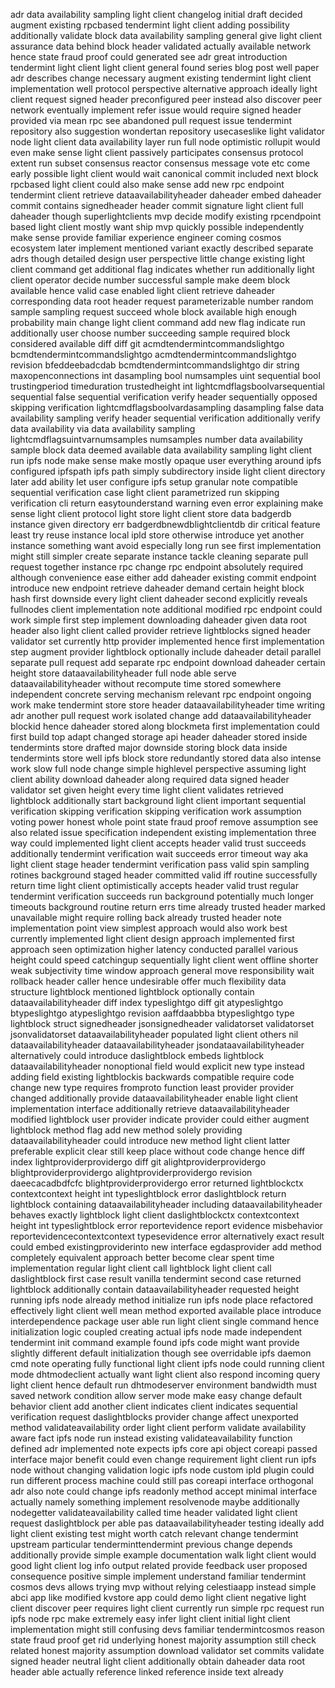 adr data availability sampling light client changelog initial draft decided augment existing rpcbased tendermint light client adding possibility additionally validate block data availability sampling general give light client assurance data behind block header validated actually available network hence state fraud proof could generated see adr great introduction tendermint light client light client general found series blog post well paper adr describes change necessary augment existing tendermint light client implementation well protocol perspective alternative approach ideally light client request signed header preconfigured peer instead also discover peer network eventually implement refer issue would require signed header provided via mean rpc see abandoned pull request issue tendermint repository also suggestion wondertan repository usecaseslike light validator node light client data availability layer run full node optimistic rollupit would even make sense light client passively participates consensus protocol extent run subset consensus reactor consensus message vote etc come early possible light client would wait canonical commit included next block rpcbased light client could also make sense add new rpc endpoint tendermint client retrieve dataavailabilityheader daheader embed daheader commit contains signedheader header commit signature light client full daheader though superlightclients mvp decide modify existing rpcendpoint based light client mostly want ship mvp quickly possible independently make sense provide familiar experience engineer coming cosmos ecosystem later implement mentioned variant exactly described separate adrs though detailed design user perspective little change existing light client command get additional flag indicates whether run additionally light client operator decide number successful sample make deem block available hence valid case enabled light client retrieve daheader corresponding data root header request parameterizable number random sample sampling request succeed whole block available high enough probability main change light client command add new flag indicate run additionally user choose number succeeding sample required block considered available diff diff git acmdtendermintcommandslightgo bcmdtendermintcommandslightgo acmdtendermintcommandslightgo revision bfeddeebadcdab bcmdtendermintcommandslightgo dir string maxopenconnections int dasampling bool numsamples uint sequential bool trustingperiod timeduration trustedheight int lightcmdflagsboolvarsequential sequential false sequential verification verify header sequentially opposed skipping verification lightcmdflagsboolvardasampling dasampling false data availability sampling verify header sequential verification additionally verify data availability via data availability sampling lightcmdflagsuintvarnumsamples numsamples number data availability sample block data deemed available data availability sampling light client run ipfs node make sense make mostly opaque user everything around ipfs configured ipfspath ipfs path simply subdirectory inside light client directory later add ability let user configure ipfs setup granular note compatible sequential verification case light client parametrized run skipping verification cli return easytounderstand warning even error explaining make sense light client protocol light store light client store data badgerdb instance given directory err badgerdbnewdblightclientdb dir critical feature least try reuse instance local ipld store otherwise introduce yet another instance something want avoid especially long run see first implementation might still simpler create separate instance tackle cleaning separate pull request together instance rpc change rpc endpoint absolutely required although convenience ease either add daheader existing commit endpoint introduce new endpoint retrieve daheader demand certain height block hash first downside every light client daheader second explicitly reveals fullnodes client implementation note additional modified rpc endpoint could work simple first step implement downloading daheader given data root header also light client called provider retrieve lightblocks signed header validator set currently http provider implemented hence first implementation step augment provider lightblock optionally include daheader detail parallel separate pull request add separate rpc endpoint download daheader certain height store dataavailabilityheader full node able serve dataavailabilityheader without recompute time stored somewhere independent concrete serving mechanism relevant rpc endpoint ongoing work make tendermint store store header dataavailabilityheader time writing adr another pull request work isolated change add dataavailabilityheader blockid hence daheader stored along blockmeta first implementation could first build top adapt changed storage api header daheader stored inside tendermints store drafted major downside storing block data inside tendermints store well ipfs block store redundantly stored data also intense work slow full node change simple highlevel perspective assuming light client ability download daheader along required data signed header validator set given height every time light client validates retrieved lightblock additionally start background light client important sequential verification skipping verification skipping verification work assumption voting power honest whole point state fraud proof remove assumption see also related issue specification independent existing implementation three way could implemented light client accepts header valid trust succeeds additionally tendermint verification wait succeeds error timeout way aka light client stage header tendermint verification pass valid spin sampling rotines background staged header committed valid iff routine successfully return time light client optimistically accepts header valid trust regular tendermint verification succeeds run background potentially much longer timeouts background routine return errs time already trusted header marked unavailable might require rolling back already trusted header note implementation point view simplest approach would also work best currently implemented light client design approach implemented first approach seen optimization higher latency conducted parallel various height could speed catchingup sequentially light client went offline shorter weak subjectivity time window approach general move responsibility wait rollback header caller hence undesirable offer much flexibility data structure lightblock mentioned lightblock optionally contain dataavailabilityheader diff index typeslightgo diff git atypeslightgo btypeslightgo atypeslightgo revision aaffdaabbba btypeslightgo type lightblock struct signedheader jsonsignedheader validatorset validatorset jsonvalidatorset dataavailabilityheader populated light client others nil dataavailabilityheader dataavailabilityheader jsondataavailabilityheader alternatively could introduce daslightblock embeds lightblock dataavailabilityheader nonoptional field would explicit new type instead adding field existing lightblockis backwards compatible require code change new type requires fromproto function least provider provider changed additionally provide dataavailabilityheader enable light client implementation interface additionally retrieve dataavailabilityheader modified lightblock user provider indicate provider could either augment lightblock method flag add new method solely providing dataavailabilityheader could introduce new method light client latter preferable explicit clear still keep place without code change hence diff index lightproviderprovidergo diff git alightproviderprovidergo blightproviderprovidergo alightproviderprovidergo revision daeecacadbdfcfc blightproviderprovidergo error returned lightblockctx contextcontext height int typeslightblock error daslightblock return lightblock containing dataavailabilityheader including dataavailabilityheader behaves exactly lightblock light client daslightblockctx contextcontext height int typeslightblock error reportevidence report evidence misbehavior reportevidencecontextcontext typesevidence error alternatively exact result could embed existingproviderinto new interface egdasprovider add method completely equivalent approach better become clear spent time implementation regular light client call lightblock light client call daslightblock first case result vanilla tendermint second case returned lightblock additionally contain dataavailabilityheader requested height running ipfs node already method initialize run ipfs node place refactored effectively light client well mean method exported available place introduce interdependence package user able run light client single command hence initialization logic coupled creating actual ipfs node made independent tendermint init command example found ipfs code might want provide slightly different default initialization though see overridable ipfs daemon cmd note operating fully functional light client ipfs node could running client mode dhtmodeclient actually want light client also respond incoming query light client hence default run dhtmodeserver environment bandwidth must saved network condition allow server mode make easy change default behavior client add another client indicates client indicates sequential verification request daslightblocks provider change affect unexported method validateavailability order light client perform validate availability aware fact ipfs node run instead existing validateavailability function defined adr implemented note expects ipfs core api object coreapi passed interface major benefit could even change requirement light client run ipfs node without changing validation logic ipfs node custom ipld plugin could run different process machine could still pas coreapi interface orthogonal adr also note could change ipfs readonly method accept minimal interface actually namely something implement resolvenode maybe additionally nodegetter validateavailability called time header validated light client request daslightblock per able pas dataavailabilityheader testing ideally add light client existing test might worth catch relevant change tendermint upstream particular tenderminttendermint previous change depends additionally provide simple example documentation walk light client would good light client log info output related provide feedback user proposed consequence positive simple implement understand familiar tendermint cosmos devs allows trying mvp without relying celestiaapp instead simple abci app like modified kvstore app could demo light client negative light client discover peer requires light client currently run simple rpc request run ipfs node rpc make extremely easy infer light client initial light client implementation might still confusing devs familiar tendermintcosmos reason state fraud proof get rid underlying honest majority assumption still check related honest majority assumption download validator set commits validate signed header neutral light client additionally obtain daheader data root header able actually reference linked reference inside text already